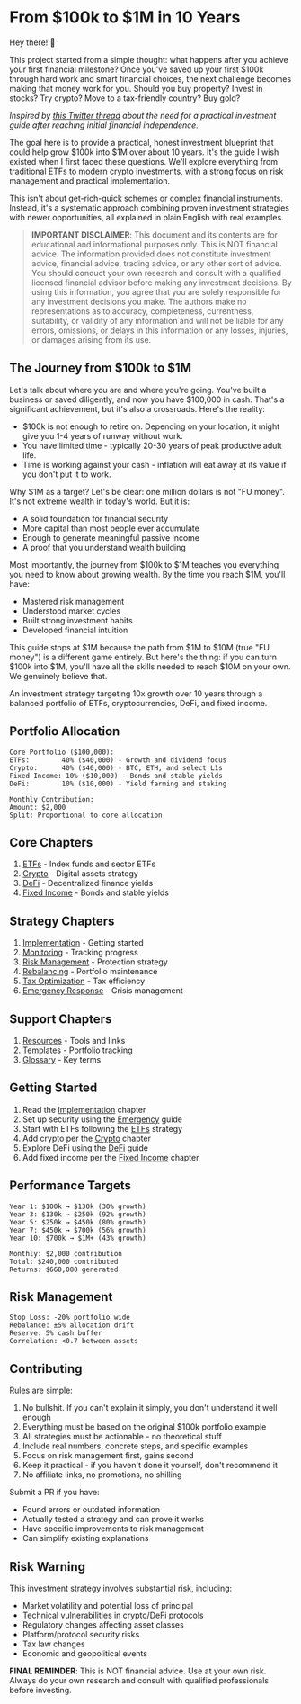 # From $100k to $1M in 10 Years

Hey there! 👋

This project started from a simple thought: what happens after you achieve your first financial milestone? Once you've saved up your first $100k through hard work and smart financial choices, the next challenge becomes making that money work for you. Should you buy property? Invest in stocks? Try crypto? Move to a tax-friendly country? Buy gold?

*Inspired by [this Twitter thread](https://x.com/stas_kulesh/status/1875537324576317887) about the need for a practical investment guide after reaching initial financial independence.*

The goal here is to provide a practical, honest investment blueprint that could help grow $100k into $1M over about 10 years. It's the guide I wish existed when I first faced these questions. We'll explore everything from traditional ETFs to modern crypto investments, with a strong focus on risk management and practical implementation.

This isn't about get-rich-quick schemes or complex financial instruments. Instead, it's a systematic approach combining proven investment strategies with newer opportunities, all explained in plain English with real examples.

> **IMPORTANT DISCLAIMER**: This document and its contents are for educational and informational purposes only. This is NOT financial advice. The information provided does not constitute investment advice, financial advice, trading advice, or any other sort of advice. You should conduct your own research and consult with a qualified licensed financial advisor before making any investment decisions. By using this information, you agree that you are solely responsible for any investment decisions you make. The authors make no representations as to accuracy, completeness, currentness, suitability, or validity of any information and will not be liable for any errors, omissions, or delays in this information or any losses, injuries, or damages arising from its use.

## The Journey from $100k to $1M

Let's talk about where you are and where you're going. You've built a business or saved diligently, and now you have $100,000 in cash. That's a significant achievement, but it's also a crossroads. Here's the reality:

- $100k is not enough to retire on. Depending on your location, it might give you 1-4 years of runway without work.
- You have limited time - typically 20-30 years of peak productive adult life.
- Time is working against your cash - inflation will eat away at its value if you don't put it to work.

Why $1M as a target? Let's be clear: one million dollars is not "FU money". It's not extreme wealth in today's world. But it is:
- A solid foundation for financial security
- More capital than most people ever accumulate
- Enough to generate meaningful passive income
- A proof that you understand wealth building

Most importantly, the journey from $100k to $1M teaches you everything you need to know about growing wealth. By the time you reach $1M, you'll have:
- Mastered risk management
- Understood market cycles
- Built strong investment habits
- Developed financial intuition

This guide stops at $1M because the path from $1M to $10M (true "FU money") is a different game entirely. But here's the thing: if you can turn $100k into $1M, you'll have all the skills needed to reach $10M on your own. We genuinely believe that.

An investment strategy targeting 10x growth over 10 years through a balanced portfolio of ETFs, cryptocurrencies, DeFi, and fixed income.

## Portfolio Allocation

```
Core Portfolio ($100,000):
ETFs:        40% ($40,000) - Growth and dividend focus
Crypto:      40% ($40,000) - BTC, ETH, and select L1s
Fixed Income: 10% ($10,000) - Bonds and stable yields
DeFi:        10% ($10,000) - Yield farming and staking

Monthly Contribution:
Amount: $2,000
Split: Proportional to core allocation
```

## Core Chapters
1. [ETFs](chapters/etfs.md) - Index funds and sector ETFs
2. [Crypto](chapters/crypto.md) - Digital assets strategy
3. [DeFi](chapters/defi.md) - Decentralized finance yields
4. [Fixed Income](chapters/fixed_income.md) - Bonds and stable yields

## Strategy Chapters
1. [Implementation](chapters/implementation.md) - Getting started
2. [Monitoring](chapters/monitoring.md) - Tracking progress
3. [Risk Management](chapters/risk_management.md) - Protection strategy
4. [Rebalancing](chapters/rebalancing.md) - Portfolio maintenance
5. [Tax Optimization](chapters/tax_optimization.md) - Tax efficiency
6. [Emergency Response](chapters/emergency.md) - Crisis management

## Support Chapters
1. [Resources](chapters/resources.md) - Tools and links
2. [Templates](chapters/templates.md) - Portfolio tracking
3. [Glossary](chapters/glossary.md) - Key terms

## Getting Started
1. Read the [Implementation](chapters/implementation.md) chapter
2. Set up security using the [Emergency](chapters/emergency.md) guide
3. Start with ETFs following the [ETFs](chapters/etfs.md) strategy
4. Add crypto per the [Crypto](chapters/crypto.md) chapter
5. Explore DeFi using the [DeFi](chapters/defi.md) guide
6. Add fixed income per the [Fixed Income](chapters/fixed_income.md) chapter

## Performance Targets
```
Year 1: $100k → $130k (30% growth)
Year 3: $130k → $250k (92% growth)
Year 5: $250k → $450k (80% growth)
Year 7: $450k → $700k (56% growth)
Year 10: $700k → $1M+ (43% growth)

Monthly: $2,000 contribution
Total: $240,000 contributed
Returns: $660,000 generated
```

## Risk Management
```
Stop Loss: -20% portfolio wide
Rebalance: ±5% allocation drift
Reserve: 5% cash buffer
Correlation: <0.7 between assets
```

## Contributing

Rules are simple:
1. No bullshit. If you can't explain it simply, you don't understand it well enough
2. Everything must be based on the original $100k portfolio example
3. All strategies must be actionable - no theoretical stuff
4. Include real numbers, concrete steps, and specific examples
5. Focus on risk management first, gains second
6. Keep it practical - if you haven't done it yourself, don't recommend it
7. No affiliate links, no promotions, no shilling

Submit a PR if you have:
- Found errors or outdated information
- Actually tested a strategy and can prove it works
- Have specific improvements to risk management
- Can simplify existing explanations

## Risk Warning
This investment strategy involves substantial risk, including:
- Market volatility and potential loss of principal
- Technical vulnerabilities in crypto/DeFi protocols
- Regulatory changes affecting asset classes
- Platform/protocol security risks
- Tax law changes
- Economic and geopolitical events

**FINAL REMINDER**: This is NOT financial advice. Use at your own risk. Always do your own research and consult with qualified professionals before investing.